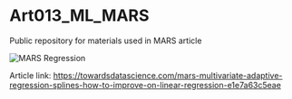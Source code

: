 # Art013_ML_MARS
Public repository for materials used in MARS article

![MARS Regression](https://user-images.githubusercontent.com/24861699/153735508-e0c4ee8c-c336-4a44-9786-cc7b253faba1.png)

Article link: https://towardsdatascience.com/mars-multivariate-adaptive-regression-splines-how-to-improve-on-linear-regression-e1e7a63c5eae
